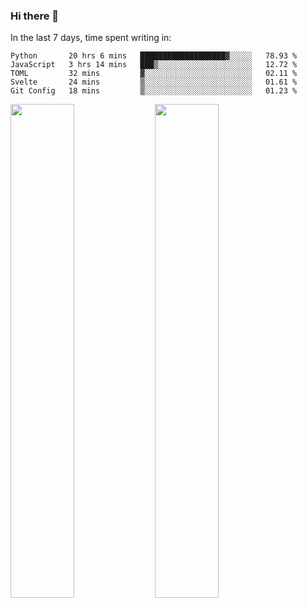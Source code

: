 ### Hi there 👋

In the last 7 days, time spent writing in:

<!--START_SECTION:waka-->
```text
Python       20 hrs 6 mins   ███████████████████▓░░░░░   78.93 % 
JavaScript   3 hrs 14 mins   ███▒░░░░░░░░░░░░░░░░░░░░░   12.72 % 
TOML         32 mins         ▓░░░░░░░░░░░░░░░░░░░░░░░░   02.11 % 
Svelte       24 mins         ▒░░░░░░░░░░░░░░░░░░░░░░░░   01.61 % 
Git Config   18 mins         ▒░░░░░░░░░░░░░░░░░░░░░░░░   01.23 % 
```
<!--END_SECTION:waka-->

<img src="https://wakatime.com/share/@jimtje/5d0c92de-08f8-4a72-8f2f-6a9693d1e318.svg" width=45% height=45%> <img src="https://wakatime.com/share/@jimtje/501498ae-bda5-4da7-a89d-b40bcdd5556d.svg" width=45% height=45%>
